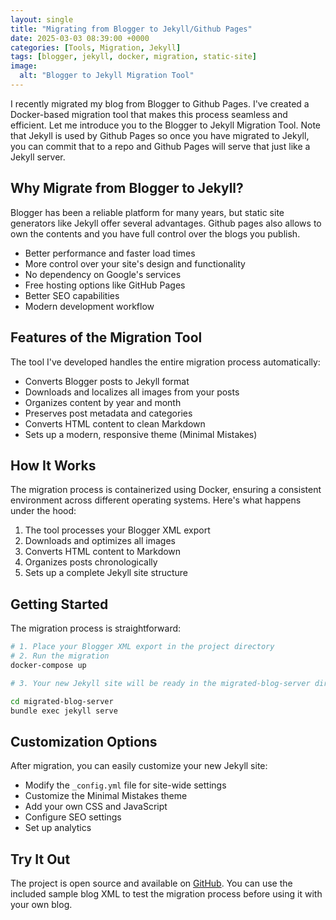 ```yaml
---
layout: single
title: "Migrating from Blogger to Jekyll/Github Pages"
date: 2025-03-03 08:39:00 +0000
categories: [Tools, Migration, Jekyll]
tags: [blogger, jekyll, docker, migration, static-site]
image:
  alt: "Blogger to Jekyll Migration Tool"
---
```


I recently migrated my blog from Blogger to Github Pages. I've created a Docker-based migration tool that makes this process seamless and efficient. Let me introduce you to the Blogger to Jekyll Migration Tool. Note that Jekyll is used by Github Pages so once you have migrated to Jekyll, you can commit that to a repo and Github Pages will serve that just like a Jekyll server.

## Why Migrate from Blogger to Jekyll?

Blogger has been a reliable platform for many years, but static site generators like Jekyll offer several advantages. Github pages also allows to own the contents and you have full control over the blogs you publish.

- Better performance and faster load times
- More control over your site's design and functionality
- No dependency on Google's services
- Free hosting options like GitHub Pages
- Better SEO capabilities
- Modern development workflow

## Features of the Migration Tool

The tool I've developed handles the entire migration process automatically:

- Converts Blogger posts to Jekyll format
- Downloads and localizes all images from your posts
- Organizes content by year and month
- Preserves post metadata and categories
- Converts HTML content to clean Markdown
- Sets up a modern, responsive theme (Minimal Mistakes)

## How It Works

The migration process is containerized using Docker, ensuring a consistent environment across different operating systems. Here's what happens under the hood:

1. The tool processes your Blogger XML export
2. Downloads and optimizes all images
3. Converts HTML content to Markdown
4. Organizes posts chronologically
5. Sets up a complete Jekyll site structure

## Getting Started

The migration process is straightforward:

```bash
# 1. Place your Blogger XML export in the project directory
# 2. Run the migration
docker-compose up

# 3. Your new Jekyll site will be ready in the migrated-blog-server directory and you can run it from there.

cd migrated-blog-server
bundle exec jekyll serve

```

## Customization Options

After migration, you can easily customize your new Jekyll site:

- Modify the `_config.yml` file for site-wide settings
- Customize the Minimal Mistakes theme
- Add your own CSS and JavaScript
- Configure SEO settings
- Set up analytics


## Try It Out

The project is open source and available on [GitHub](https://github.com/sanjaysingh/blogger-to-githubpages). You can use the included sample blog XML to test the migration process before using it with your own blog.

